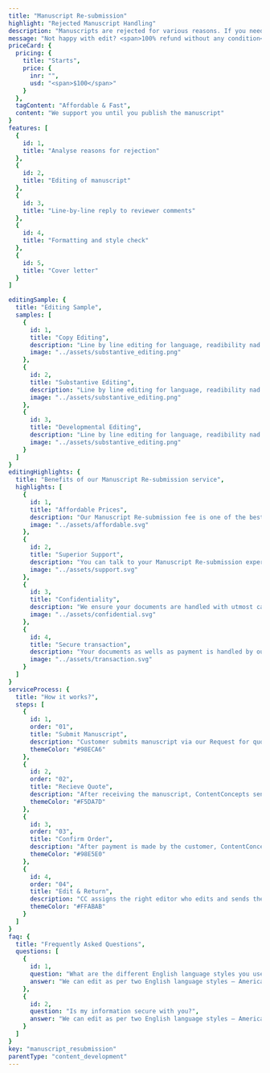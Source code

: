 ```yaml
---
title: "Manuscript Re-submission"
highlight: "Rejected Manuscript Handling"
description: "Manuscripts are rejected for various reasons. If you need support in re-submitting your manuscript, let our experts do the work for you. From looking at the reviewer comments to responding to the comments, we will supoort you in resubmitting your manuscript with proper response"
message: "Not happy with edit? <span>100% refund without any condition</span>"
priceCard: {
  pricing: {
    title: "Starts",
    price: {
      inr: "",
      usd: "<span>$100</span>"
    }
  },
  tagContent: "Affordable & Fast",
  content: "We support you until you publish the manuscript"
}
features: [
  {
    id: 1,
    title: "Analyse reasons for rejection"
  },
  {
    id: 2,
    title: "Editing of manuscript"
  },
  {
    id: 3,
    title: "Line-by-line reply to reviewer comments"
  },
  {
    id: 4,
    title: "Formatting and style check"
  },
  {
    id: 5,
    title: "Cover letter"
  }
]

editingSample: {
  title: "Editing Sample",
  samples: [
    {
      id: 1,
      title: "Copy Editing",
      description: "Line by line editing for language, readibility nad technical learning improvement",
      image: "../assets/substantive_editing.png"
    },
    {
      id: 2,
      title: "Substantive Editing",
      description: "Line by line editing for language, readibility nad technical learning improvement",
      image: "../assets/substantive_editing.png"
    },
    {
      id: 3,
      title: "Developmental Editing",
      description: "Line by line editing for language, readibility nad technical learning improvement",
      image: "../assets/substantive_editing.png"
    }
  ]
}
editingHighlights: {
  title: "Benefits of our Manuscript Re-submission service",
  highlights: [
    {
      id: 1,
      title: "Affordable Prices",
      description: "Our Manuscript Re-submission fee is one of the best in the industry for the level of quality work we offer from our trusted PhD and native English editors.",
      image: "../assets/affordable.svg"
    },
    {
      id: 2,
      title: "Superior Support",
      description: "You can talk to your Manuscript Re-submission expert until you are satisfied with our editing service, get your queries answered via email or chat and send your manuscript after review from journal editor for further check.",
      image: "../assets/support.svg"
    },
    {
      id: 3,
      title: "Confidentiality",
      description: "We ensure your documents are handled with utmost care. We can sign NDA if necessary.",
      image: "../assets/confidential.svg"
    },
    {
      id: 4,
      title: "Secure transaction",
      description: "Your documents as wells as payment is handled by our secure website which has passed the best level of security testing in the industry.",
      image: "../assets/transaction.svg"
    }
  ]
}
serviceProcess: {
  title: "How it works?",
  steps: [
    {
      id: 1,
      order: "01",
      title: "Submit Manuscript",
      description: "Customer submits manuscript via our Request for quote page.",
      themeColor: "#98ECA6"
    },
    {
      id: 2,
      order: "02",
      title: "Recieve Quote",
      description: "After receiving the manuscript, ContentConcepts sends price quote.",
      themeColor: "#F5DA7D"
    },
    {
      id: 3,
      order: "03",
      title: "Confirm Order",
      description: "After payment is made by the customer, ContentConcepts sends confirmation of payment.",
      themeColor: "#98E5E0"
    },
    {
      id: 4,
      order: "04",
      title: "Edit & Return",
      description: "CC assigns the right editor who edits and sends the edited document back to the customer.",
      themeColor: "#FFABAB"
    }
  ]
}
faq: {
  title: "Frequently Asked Questions",
  questions: [
    {
      id: 1,
      question: "What are the different English language styles you use while editing?",
      answer: "We can edit as per two English language styles – American English and British English. You can choose your preferred language style in the online submission form."
    },
    {
      id: 2,
      question: "Is my information secure with you?",
      answer: "We can edit as per two English language styles – American English and British English."
    }
  ]
}
key: "manuscript_resubmission"
parentType: "content_development"
---
```

